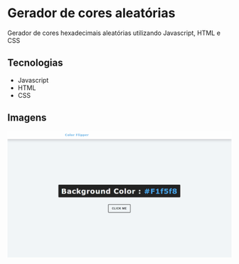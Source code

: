 <h1>Gerador de cores aleatórias</h1>
<p>Gerador de cores hexadecimais aleatórias utilizando Javascript, HTML e CSS</p>

<h2>Tecnologias </h2>

* Javascript
* HTML
* CSS

 <h2>Imagens</h2>
 
 ![portfolio](https://github.com/EnzoNoda/ColorFlipper/blob/main/color.gif)
 
